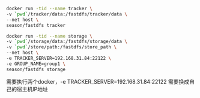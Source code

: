 ```bash
docker run -tid --name tracker \
-v `pwd`/tracker/data:/fastdfs/tracker/data \
--net host \
season/fastdfs tracker

docker run -tid --name storage \
-v `pwd`/storage/data:/fastdfs/storage/data \
-v `pwd`/store/path:/fastdfs/store_path \
--net host \
-e TRACKER_SERVER=192.168.31.84:22122 \
-e GROUP_NAME=group1 \
season/fastdfs storage
```

需要执行两个docker，-e TRACKER_SERVER=192.168.31.84:22122 需要换成自己的宿主机IP地址